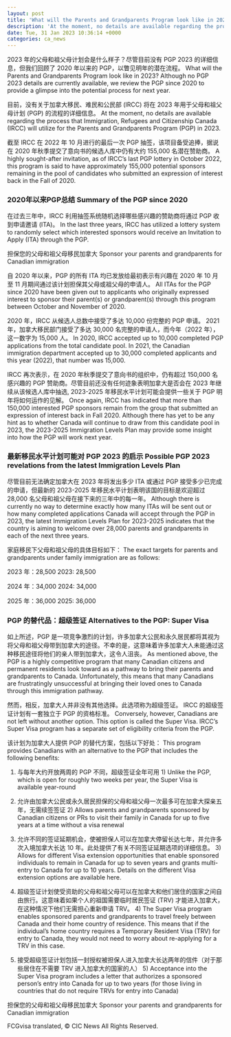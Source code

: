 ```yaml
---
layout: post
title: 'What will the Parents and Grandparents Program look like in 2023?'
description: 'At the moment, no details are available regarding the process that Immigration, Refugees and Citizenship Canada (IRCC) will utilize for the Parents and Grandparents Program (PGP) in 2023. A highly sought-after invitation, as of IRCC’s last PGP lottery in October 2022, this program is said to have approximately 155,000 potential sponsors remaining in the pool […]'
date: Tue, 31 Jan 2023 10:36:14 +0000
categories: ca_news
---
```


2023 年的父母和祖父母计划会是什么样子？尽管目前没有 PGP 2023 的详细信息，但我们回顾了 2020 年以来的 PGP，以瞥见明年的潜在流程。	What will the Parents and Grandparents Program look like in 2023? Although no PGP 2023 details are currently available, we review the PGP since 2020 to provide a glimpse into the potential process for next year.
	
目前，没有关于加拿大移民、难民和公民部 (IRCC) 将在 2023 年用于父母和祖父母计划 (PGP) 的流程的详细信息。	At the moment, no details are available regarding the process that Immigration, Refugees and Citizenship Canada (IRCC) will utilize for the Parents and Grandparents Program (PGP) in 2023.
	
截至 IRCC 在 2022 年 10 月进行的最后一次 PGP 抽签，该项目备受追捧，据说在 2020 年秋季提交了意向书的候选人库中仍有大约 155,000 名潜在赞助商。	A highly sought-after invitation, as of IRCC’s last PGP lottery in October 2022, this program is said to have approximately 155,000 potential sponsors remaining in the pool of candidates who submitted an expression of interest back in the Fall of 2020.
	
### 2020年以来PGP总结	Summary of the PGP since 2020
	
在过去三年中，IRCC 利用抽签系统随机选择哪些感兴趣的赞助商将通过 PGP 收到申请邀请 (ITA)。	In the last three years, IRCC has utilized a lottery system to randomly select which interested sponsors would receive an Invitation to Apply (ITA) through the PGP.
	
担保您的父母和祖父母移民加拿大	Sponsor your parents and grandparents for Canadian immigration
	
自 2020 年以来，PGP 的所有 ITA 均已发放给最初表示有兴趣在 2020 年 10 月至 11 月期间通过该计划担保其父母或祖父母的申请人。	All ITAs for the PGP since 2020 have been given out to applicants who originally expressed interest to sponsor their parent(s) or grandparent(s) through this program between October and November of 2020.
	
2020 年，IRCC 从候选人总数中接受了多达 10,000 份完整的 PGP 申请。 2021 年，加拿大移民部门接受了多达 30,000 名完整的申请人，而今年（2022 年），这一数字为 15,000 人。	In 2020, IRCC accepted up to 10,000 completed PGP applications from the total candidate pool. In 2021, the Canadian immigration department accepted up to 30,000 completed applicants and this year (2022), that number was 15,000.
	
IRCC 再次表示，在 2020 年秋季提交了意向书的组织中，仍有超过 150,000 名感兴趣的 PGP 赞助商。尽管目前还没有任何迹象表明加拿大是否会在 2023 年继续从该候选人库中抽选, 2023-2025 年移民水平计划可能会提供一些关于 PGP 明年将如何运作的见解。	Once again, IRCC has indicated that more than 150,000 interested PGP sponsors remain from the group that submitted an expression of interest back in Fall 2020. Although there has yet to be any hint as to whether Canada will continue to draw from this candidate pool in 2023, the 2023-2025 Immigration Levels Plan may provide some insight into how the PGP will work next year.
	
### 最新移民水平计划可能对 PGP 2023 的启示	Possible PGP 2023 revelations from the latest Immigration Levels Plan
	
尽管目前无法确定加拿大在 2023 年将发出多少 ITA 或通过 PGP 接受多少已完成的申请，但最新的 2023-2025 年移民水平计划表明该国的目标是欢迎超过 28,000 名父母和祖父母在接下来的三年中的每一年。	Although there is currently no way to determine exactly how many ITAs will be sent out or how many completed applications Canada will accept through the PGP in 2023, the latest Immigration Levels Plan for 2023-2025 indicates that the country is aiming to welcome over 28,000 parents and grandparents in each of the next three years.
	
家庭移民下父母和祖父母的具体目标如下：	The exact targets for parents and grandparents under family immigration are as follows:
	
2023 年：28,500	2023: 28,500
	
2024 年：34,000	2024: 34,000
	
2025 年：36,000	2025: 36,000
	
### PGP 的替代品：超级签证	Alternatives to the PGP: Super Visa
	
如上所述，PGP 是一项竞争激烈的计划，许多加拿大公民和永久居民都将其视为将父母和祖父母带到加拿大的途径。不幸的是，这意味着许多加拿大人未能通过这种移民途径将他们的亲人带到加拿大，这令人沮丧。	As mentioned above, the PGP is a highly competitive program that many Canadian citizens and permanent residents look toward as a pathway to bring their parents and grandparents to Canada. Unfortunately, this means that many Canadians are frustratingly unsuccessful at bringing their loved ones to Canada through this immigration pathway.
	
然而，相反，加拿大人并非没有其他选择。此选项称为超级签证。 IRCC 的超级签证计划有一套独立于 PGP 的资格标准。	Conversely, however, Canadians are not left without another option. This option is called the Super Visa. IRCC’s Super Visa program has a separate set of eligibility criteria from the PGP.
	
该计划为加拿大人提供 PGP 的替代方案，包括以下好处：	This program provides Canadians with an alternative to the PGP that includes the following benefits:
	
1) 与每年大约开放两周的 PGP 不同，超级签证全年可用	1) Unlike the PGP, which is open for roughly two weeks per year, the Super Visa is available year-round
	
2) 允许由加拿大公民或永久居民担保的父母和祖父母一次最多可在加拿大探亲五年，无需续签签证	2) Allows parents and grandparents sponsored by Canadian citizens or PRs to visit their family in Canada for up to five years at a time without a visa renewal
	
3) 允许不同的签证延期机会，使被担保人可以在加拿大停留长达七年，并允许多次入境加拿大长达 10 年。此处提供了有关不同签证延期选项的详细信息。	3) Allows for different Visa extension opportunities that enable sponsored individuals to remain in Canada for up to seven years and grants multi-entry to Canada for up to 10 years. Details on the different Visa extension options are available here.
	
4) 超级签证计划使受资助的父母和祖父母可以在加拿大和他们居住的国家之间自由旅行。这意味着如果个人的祖国需要临时居民签证 (TRV) 才能进入加拿大，在这种情况下他们无需担心重新申请 TRV。	4) The Super Visa program enables sponsored parents and grandparents to travel freely between Canada and their home country of residence. This means that if the individual’s home country requires a Temporary Resident Visa (TRV) for entry to Canada, they would not need to worry about re-applying for a TRV in this case.
	
5) 接受超级签证计划包括一封授权被担保人进入加拿大长达两年的信件（对于那些居住在不需要 TRV 进入加拿大的国家的人）	5) Acceptance into the Super Visa program includes a letter that authorizes a sponsored person’s entry into Canada for up to two years (for those living in countries that do not require TRVs for entry into Canada)
	
担保您的父母和祖父母移民加拿大	Sponsor your parents and grandparents for Canadian immigration
	

FCGvisa translated, © CIC News All Rights Reserved.
